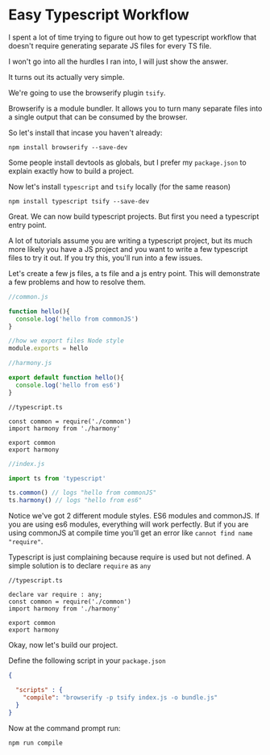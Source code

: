 Easy Typescript Workflow
========================

I spent a lot of time trying to figure out how to get typescript workflow 
that doesn't require generating separate JS files for every TS file.

I won't go into all the hurdles I ran into, I will just show the answer.

It turns out its actually very simple.

We're going to use the browserify plugin `tsify`.  

Browserify is a module bundler.  It allows you to turn many separate files into a single output that can be consumed
by the browser.

So let's install that incase you haven't already:

```
npm install browserify --save-dev
```

Some people install devtools as globals, but I prefer my `package.json` to explain exactly how to build a project.

Now let's install `typescript` and `tsify` locally (for the same reason)

```
npm install typescript tsify --save-dev
```

Great.  We can now build typescript projects.  But first you need a typescript entry point.

A lot of tutorials assume you are writing a typescript project, but its much more likely you have a JS project and you want to 
write a few typescript files to try it out.  If you try this, you'll run into a few issues.

Let's create a few js files, a ts file and a js entry point.  This will demonstrate a few problems and how to resolve them.

```js
//common.js

function hello(){
  console.log('hello from commonJS')
}

//how we export files Node style
module.exports = hello
```

```js
//harmony.js

export default function hello(){
  console.log('hello from es6')
}
```

```tsc
//typescript.ts

const common = require('./common')
import harmony from './harmony'

export common
export harmony
```

```js
//index.js

import ts from 'typescript'

ts.common() // logs "hello from commonJS"
ts.harmony() // logs "hello from es6"
```

Notice we've got 2 different module styles.  ES6 modules and commonJS.  If you are using es6 modules, everything will work perfectly.
But if you are using commonJS at compile time you'll get an error like `cannot find name "require"`.

Typescript is just complaining because require is used but not defined.  A simple solution is to declare `require` as `any`

```tsc
//typescript.ts

declare var require : any;
const common = require('./common')
import harmony from './harmony'

export common
export harmony
```

Okay, now let's build our project.

Define the following script in your `package.json`

```json
{

  "scripts" : {
    "compile": "browserify -p tsify index.js -o bundle.js"
  }
}
```

Now at the command prompt run:

```
npm run compile
```


